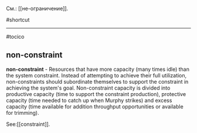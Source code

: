 См.: [[не-ограничение]].

#shortcut




<hr/>

#tocico

## non-constraint

<b>non-constraint</b> - Resources that have more capacity (many times idle) than the system constraint.  Instead of attempting to achieve their full utilization, non-constraints should subordinate themselves to support the constraint in achieving the system's goal.  Non-constraint capacity is divided into productive capacity (time to support the constraint production), protective capacity (time needed to catch up when Murphy strikes) and excess capacity (time available for addition throughput opportunities or available for trimming).

  



See:[[constraint]].
